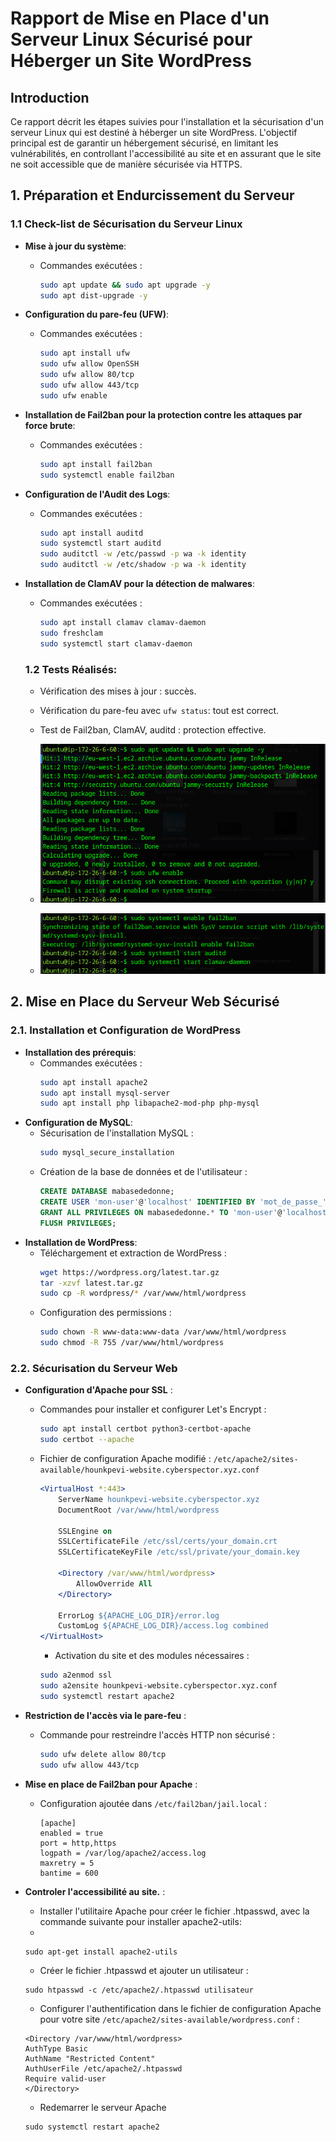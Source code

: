 
# Rapport de Mise en Place d'un Serveur Linux Sécurisé pour Héberger un Site WordPress

## Introduction
Ce rapport décrit les étapes suivies pour l'installation et la sécurisation d'un serveur Linux  qui est destiné à héberger un site WordPress. L'objectif principal est de garantir un hébergement sécurisé, en limitant les vulnérabilités, en controllant l'accessibilité au site et en assurant que le site ne soit accessible que de manière sécurisée via HTTPS.

## 1. Préparation et Endurcissement du Serveur

### 1.1 Check-list de Sécurisation du Serveur Linux
- **Mise à jour du système**:
  - Commandes exécutées :
    ```bash
    sudo apt update && sudo apt upgrade -y
    sudo apt dist-upgrade -y
    ```

- **Configuration du pare-feu (UFW)**:
  - Commandes exécutées :
    ```bash
    sudo apt install ufw
    sudo ufw allow OpenSSH
    sudo ufw allow 80/tcp
    sudo ufw allow 443/tcp
    sudo ufw enable
    ```

- **Installation de Fail2ban pour la protection contre les attaques par force brute**:
  - Commandes exécutées :
    ```bash
    sudo apt install fail2ban
    sudo systemctl enable fail2ban
    ```
- **Configuration de l'Audit des Logs**:
   - Commandes exécutées :
     ```bash
     sudo apt install auditd
     sudo systemctl start auditd
     sudo auditctl -w /etc/passwd -p wa -k identity
     sudo auditctl -w /etc/shadow -p wa -k identity
     ```

- **Installation de ClamAV pour la détection de malwares**:
  - Commandes exécutées :
    ```bash
    sudo apt install clamav clamav-daemon
    sudo freshclam
    sudo systemctl start clamav-daemon
    ```
   ### 1.2 **Tests Réalisés**:
  - Vérification des mises à jour : succès.
  - Vérification du pare-feu avec `ufw status`: tout est correct.
  - Test de Fail2ban, ClamAV, auditd : protection effective.
 
  - ![Vérification des mise à jour et l'activation du pare-feu](/updfiwe.png)
  - ![Protection contre les attaques](/securiteeeeee.png)



## 2. Mise en Place du Serveur Web Sécurisé

### 2.1. Installation et Configuration de WordPress

- **Installation des prérequis**:
  - Commandes exécutées :
    ```bash
    sudo apt install apache2
    sudo apt install mysql-server
    sudo apt install php libapache2-mod-php php-mysql
    ```
- **Configuration de MySQL**:
  - Sécurisation de l'installation MySQL :
    ```bash
    sudo mysql_secure_installation
    ```
  - Création de la base de données et de l'utilisateur :
    ```sql
    CREATE DATABASE mabasededonne;
    CREATE USER 'mon-user'@'localhost' IDENTIFIED BY 'mot_de_passe_';
    GRANT ALL PRIVILEGES ON mabasededonne.* TO 'mon-user'@'localhost';
    FLUSH PRIVILEGES;
    ```
- **Installation de WordPress**:
  - Téléchargement et extraction de WordPress :
    ```bash
    wget https://wordpress.org/latest.tar.gz
    tar -xzvf latest.tar.gz
    sudo cp -R wordpress/* /var/www/html/wordpress
    ```
  - Configuration des permissions :
    ```bash
    sudo chown -R www-data:www-data /var/www/html/wordpress
    sudo chmod -R 755 /var/www/html/wordpress
    ```

### 2.2. Sécurisation du Serveur Web

- **Configuration d'Apache pour SSL** :
  - Commandes pour installer et configurer Let's Encrypt :
    ```bash
    sudo apt install certbot python3-certbot-apache
    sudo certbot --apache
    ```
  - Fichier de configuration Apache modifié : `/etc/apache2/sites-available/hounkpevi-website.cyberspector.xyz.conf`
    ```apache
    <VirtualHost *:443>
        ServerName hounkpevi-website.cyberspector.xyz
        DocumentRoot /var/www/html/wordpress

        SSLEngine on
        SSLCertificateFile /etc/ssl/certs/your_domain.crt
        SSLCertificateKeyFile /etc/ssl/private/your_domain.key

        <Directory /var/www/html/wordpress>
            AllowOverride All
        </Directory>

        ErrorLog ${APACHE_LOG_DIR}/error.log
        CustomLog ${APACHE_LOG_DIR}/access.log combined
    </VirtualHost>
    ```

    - Activation du site et des modules nécessaires :
     ```bash
     sudo a2enmod ssl
     sudo a2ensite hounkpevi-website.cyberspector.xyz.conf
     sudo systemctl restart apache2
     ```

- **Restriction de l'accès via le pare-feu** :
  - Commande pour restreindre l'accès HTTP non sécurisé :
    ```bash
    sudo ufw delete allow 80/tcp
    sudo ufw allow 443/tcp
    ```
- **Mise en place de Fail2ban pour Apache** :
  - Configuration ajoutée dans `/etc/fail2ban/jail.local` :
    ```plaintext
    [apache]
    enabled = true
    port = http,https
    logpath = /var/log/apache2/access.log
    maxretry = 5
    bantime = 600
    ```
 - **Controler l'accessibilité au site.** :
    - Installer l'utilitaire Apache pour créer le fichier .htpasswd, avec la commande suivante pour installer apache2-utils:
    - 
    ```plaintext
    sudo apt-get install apache2-utils
    ```
      
    - Créer le fichier .htpasswd et ajouter un utilisateur :
      
    ```plaintext
    sudo htpasswd -c /etc/apache2/.htpasswd utilisateur
    ```
        
    - Configurer l'authentification dans le fichier de configuration Apache pour votre site `/etc/apache2/sites-available/wordpress.conf` :
    ```plaintext
    <Directory /var/www/html/wordpress>
    AuthType Basic
    AuthName "Restricted Content"
    AuthUserFile /etc/apache2/.htpasswd
    Require valid-user
    </Directory>
    ```
    - Redemarrer le serveur Apache
    ```plaintext
    sudo systemctl restart apache2
    ```
